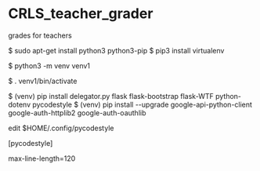 # CRLS_teacher_grader
grades for teachers

$ sudo apt-get install python3 python3-pip
$ pip3 install virtualenv


$ python3 -m venv venv1 

$ . venv1/bin/activate

$ (venv) pip install  delegator.py flask flask-bootstrap flask-WTF python-dotenv pycodestyle
$ (venv) pip install --upgrade google-api-python-client google-auth-httplib2 google-auth-oauthlib

edit $HOME/.config/pycodestyle

[pycodestyle]

max-line-length=120


